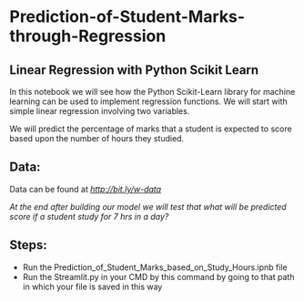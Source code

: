 # Prediction-of-Student-Marks-through-Regression

## Linear Regression with Python Scikit Learn

In this notebook we will see how the Python Scikit-Learn library for machine learning can be used to implement regression functions. We will start with simple linear regression involving two variables. 

We will predict the percentage of marks that a student is expected to score based upon the number of hours they studied.

## Data:
Data can be found at *http://bit.ly/w-data*
  
*At the end after building our model we will test that what will be predicted score if a student study for 7 hrs in a day?*

## Steps:

- Run the Prediction_of_Student_Marks_based_on_Study_Hours.ipnb file
- Run the Streamlit.py in your CMD by this command by going to that path in which your file is saved in this way
